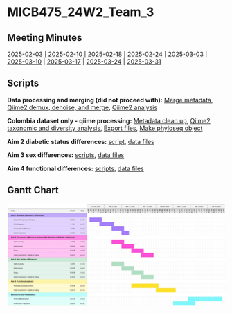 # MICB475_24W2_Team_3

## Meeting Minutes ##
[2025-02-03](meeting-minutes/02-03.md) | [2025-02-10](meeting-minutes/02-10.md) | [2025-02-18](meeting-minutes/02-18.md) | [2025-02-24](meeting-minutes/02-24.md) | [2025-03-03](meeting-minutes/03-03.md) | [2025-03-10](meeting-minutes/03-10.md) | [2025-03-17](meeting-minutes/03-17.md) | [2025-03-24](meeting-minutes/03-24.md) | [2025-03-31](meeting-minutes/03-31.md)

## Scripts
**Data processing and merging (did not proceed with):**
[Merge metadata](scripts/merge/metadata-clean-and-merge.R), [Qiime2 demux, denoise, and merge](scripts/merge/qiime2-data-merging.sh), [Qiime2 analysis](scripts/merge/qiime2-data-analysis.sh)

**Colombia dataset only - qiime processing:** [Metadata clean up](scripts/colombia-metadata-cleanup.R), [Qiime2 taxonomic and diversity analysis](scripts/colombia-qiime2-analysis.sh), [Export files](scripts/colombia_export.sh), [Make phyloseq object](scripts/Phyloseq_obj.R)

**Aim 2 diabetic status differences:** [script](scripts/Deseq.R), [data files](data/aim2)

**Aim 3 sex differences:** [scripts](scripts/Aim3), [data files](data/Aim3)

**Aim 4 functional differences:** [scripts](scripts/Aim4), [data files](data/Aim4)

## Gantt Chart
<img src="/meeting-minutes/gantt-chart.jpg" >

